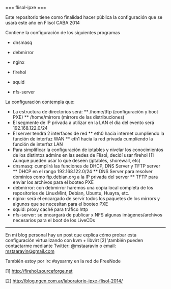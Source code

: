 === flisol-ipxe ===

Este repositorio tiene como finalidad hacer pública la configuración que se usará este año en Flisol CABA 2014

Contiene la configuración de los siguientes programas

* dnsmasq

* debmirror

* nginx

* firehol

* squid

* nfs-server



La configuración contempla que:

* La estructura de directorios será:
** /home/tftp (configuración y boot PXE)
** /home/mirrors (mirrors de las distribuciones)
* El segmente de IP privada a utilizar en la LAN el día del evento será 192.168.122.0/24
* El server tendrá 2 interfaces de red
** eth0 hacia internet cumpliendo la función de interfaz WAN
** eth1 hacia la red privada cumpliendo la función de interfaz LAN
* Para simplificar la configuración de iptables y nivelar los conocimientos de los distintos admins en las sedes de Flisol, decidí usar firehol [1] Aunque pueden usar lo que deseen (iptables, shorewall, etc)
* dnsmasq: cumplirá las funciones de DHCP, DNS Server y TFTP server
** DHCP en el rango 192.168.122.0/24
** DNS Server para resolver dominios como ftp.debian.org a la IP privada del server
** TFTP para enviar los archivos para el booteo PXE
* debmirror: con debmirror haremos una copia local completa de los repositorios de LinuxMint, Debian, Ubuntu, Huayra, etc.
* nginx: será el encargado de servir todos los paquetes de los mirrors y algunos que se necesitan para el booteo PXE
* squid: proxy caché para tráfico http
* nfs-server: se encargará de publicar x NFS algunas imágenes/archivos necesarios para el boot de los LiveCDs

----
En mi blog personal hay un post que explica cómo probar esta configuración virtualizando con kvm + libvirt [2] \\también pueden contactarme mediante Twitter: @mstaaravin o email: mstaaravin@gmail.com

También estoy por irc #sysarmy en la red de FreeNode

[1] http://firehol.sourceforge.net

[2] http://blog.ngen.com.ar/laboratorio-ipxe-flisol-2014/
